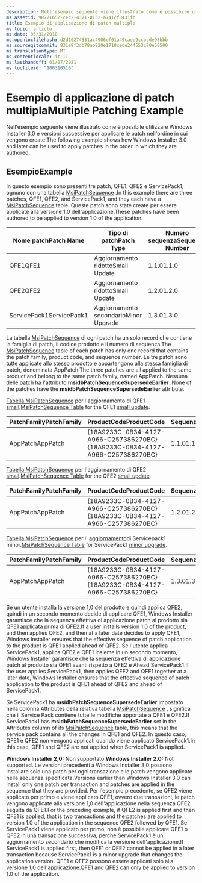```yaml
---
description: Nell'esempio seguente viene illustrato come è possibile utilizzare Windows Installer 3,0 e versioni successive per applicare le patch nell'ordine in cui vengono create.
ms.assetid: 98771652-cec2-4371-8132-a741cf8431fb
title: Esempio di applicazione di patch multipla
ms.topic: article
ms.date: 05/31/2018
ms.openlocfilehash: d2d10274531ac4906ef61a49caee9ccbcde98bbb
ms.sourcegitcommit: 831e8f3db78ab820e1710cede244553c70e50500
ms.translationtype: MT
ms.contentlocale: it-IT
ms.lasthandoff: 01/07/2021
ms.locfileid: "106310516"
---
```

# <a name="multiple-patching-example"></a><span data-ttu-id="7cf2d-103">Esempio di applicazione di patch multipla</span><span class="sxs-lookup"><span data-stu-id="7cf2d-103">Multiple Patching Example</span></span>

<span data-ttu-id="7cf2d-104">Nell'esempio seguente viene illustrato come è possibile utilizzare Windows Installer 3,0 e versioni successive per applicare le patch nell'ordine in cui vengono create.</span><span class="sxs-lookup"><span data-stu-id="7cf2d-104">The following example shows how Windows Installer 3.0 and later can be used to apply patches in the order in which they are authored.</span></span>

## <a name="example"></a><span data-ttu-id="7cf2d-105">Esempio</span><span class="sxs-lookup"><span data-stu-id="7cf2d-105">Example</span></span>

<span data-ttu-id="7cf2d-106">In questo esempio sono presenti tre patch, QFE1, QFE2 e ServicePack1, ognuno con una tabella [MsiPatchSequence](msipatchsequence-table.md) .</span><span class="sxs-lookup"><span data-stu-id="7cf2d-106">In this example there are three patches, QFE1, QFE2, and ServicePack1, and they each have a [MsiPatchSequence](msipatchsequence-table.md) table.</span></span> <span data-ttu-id="7cf2d-107">Queste patch sono state create per essere applicate alla versione 1,0 dell'applicazione.</span><span class="sxs-lookup"><span data-stu-id="7cf2d-107">These patches have been authored to be applied to version 1.0 of the application.</span></span>



| <span data-ttu-id="7cf2d-108">Nome patch</span><span class="sxs-lookup"><span data-stu-id="7cf2d-108">Patch Name</span></span>   | <span data-ttu-id="7cf2d-109">Tipo di patch</span><span class="sxs-lookup"><span data-stu-id="7cf2d-109">Patch Type</span></span>    | <span data-ttu-id="7cf2d-110">Numero sequenza</span><span class="sxs-lookup"><span data-stu-id="7cf2d-110">Sequence Number</span></span> |
|--------------|---------------|-----------------|
| <span data-ttu-id="7cf2d-111">QFE1</span><span class="sxs-lookup"><span data-stu-id="7cf2d-111">QFE1</span></span>         | <span data-ttu-id="7cf2d-112">Aggiornamento ridotto</span><span class="sxs-lookup"><span data-stu-id="7cf2d-112">Small Update</span></span>  | <span data-ttu-id="7cf2d-113">1.1.0</span><span class="sxs-lookup"><span data-stu-id="7cf2d-113">1.1.0</span></span>           |
| <span data-ttu-id="7cf2d-114">QFE2</span><span class="sxs-lookup"><span data-stu-id="7cf2d-114">QFE2</span></span>         | <span data-ttu-id="7cf2d-115">Aggiornamento ridotto</span><span class="sxs-lookup"><span data-stu-id="7cf2d-115">Small Update</span></span>  | <span data-ttu-id="7cf2d-116">1.2.0</span><span class="sxs-lookup"><span data-stu-id="7cf2d-116">1.2.0</span></span>           |
| <span data-ttu-id="7cf2d-117">ServicePack1</span><span class="sxs-lookup"><span data-stu-id="7cf2d-117">ServicePack1</span></span> | <span data-ttu-id="7cf2d-118">Aggiornamento secondario</span><span class="sxs-lookup"><span data-stu-id="7cf2d-118">Minor Upgrade</span></span> | <span data-ttu-id="7cf2d-119">1.3.0</span><span class="sxs-lookup"><span data-stu-id="7cf2d-119">1.3.0</span></span>           |



 

<span data-ttu-id="7cf2d-120">La tabella [MsiPatchSequence](msipatchsequence-table.md) di ogni patch ha un solo record che contiene la famiglia di patch, il codice prodotto e il numero di sequenza.</span><span class="sxs-lookup"><span data-stu-id="7cf2d-120">The [MsiPatchSequence](msipatchsequence-table.md) table of each patch has only one record that contains the patch family, product code, and sequence number.</span></span> <span data-ttu-id="7cf2d-121">Le tre patch sono tutte applicate allo stesso prodotto e appartengono alla stessa famiglia di patch, denominata AppPatch.</span><span class="sxs-lookup"><span data-stu-id="7cf2d-121">The three patches are all applied to the same product and belong to the same patch family, named AppPatch.</span></span> <span data-ttu-id="7cf2d-122">Nessuna delle patch ha l'attributo **msidbPatchSequenceSupersedeEarlier** .</span><span class="sxs-lookup"><span data-stu-id="7cf2d-122">None of the patches have the **msidbPatchSequenceSupersedeEarlier** attribute.</span></span>

<span data-ttu-id="7cf2d-123">[Tabella MsiPatchSequence](msipatchsequence-table.md) per l'aggiornamento di QFE1 [small](small-updates.md).</span><span class="sxs-lookup"><span data-stu-id="7cf2d-123">[MsiPatchSequence Table](msipatchsequence-table.md) for the QFE1 [small update](small-updates.md).</span></span> 

| <span data-ttu-id="7cf2d-124">PatchFamily</span><span class="sxs-lookup"><span data-stu-id="7cf2d-124">PatchFamily</span></span> | <span data-ttu-id="7cf2d-125">ProductCode</span><span class="sxs-lookup"><span data-stu-id="7cf2d-125">ProductCode</span></span>                            | <span data-ttu-id="7cf2d-126">Sequenza</span><span class="sxs-lookup"><span data-stu-id="7cf2d-126">Sequence</span></span> | <span data-ttu-id="7cf2d-127">Attributi</span><span class="sxs-lookup"><span data-stu-id="7cf2d-127">Attributes</span></span> |
|-------------|----------------------------------------|----------|------------|
| <span data-ttu-id="7cf2d-128">AppPatch</span><span class="sxs-lookup"><span data-stu-id="7cf2d-128">AppPatch</span></span>    | <span data-ttu-id="7cf2d-129">{18A9233C-0B34-4127-A966-C257386270BC}</span><span class="sxs-lookup"><span data-stu-id="7cf2d-129">{18A9233C-0B34-4127-A966-C257386270BC}</span></span> | <span data-ttu-id="7cf2d-130">1.1.0</span><span class="sxs-lookup"><span data-stu-id="7cf2d-130">1.1.0</span></span>    |            |



 

<span data-ttu-id="7cf2d-131">[Tabella MsiPatchSequence](msipatchsequence-table.md) per l'aggiornamento di QFE2 [small](small-updates.md).</span><span class="sxs-lookup"><span data-stu-id="7cf2d-131">[MsiPatchSequence Table](msipatchsequence-table.md) for the QFE2 [small update](small-updates.md).</span></span> 

| <span data-ttu-id="7cf2d-132">PatchFamily</span><span class="sxs-lookup"><span data-stu-id="7cf2d-132">PatchFamily</span></span> | <span data-ttu-id="7cf2d-133">ProductCode</span><span class="sxs-lookup"><span data-stu-id="7cf2d-133">ProductCode</span></span>                            | <span data-ttu-id="7cf2d-134">Sequenza</span><span class="sxs-lookup"><span data-stu-id="7cf2d-134">Sequence</span></span> | <span data-ttu-id="7cf2d-135">Attributi</span><span class="sxs-lookup"><span data-stu-id="7cf2d-135">Attributes</span></span> |
|-------------|----------------------------------------|----------|------------|
| <span data-ttu-id="7cf2d-136">AppPatch</span><span class="sxs-lookup"><span data-stu-id="7cf2d-136">AppPatch</span></span>    | <span data-ttu-id="7cf2d-137">{18A9233C-0B34-4127-A966-C257386270BC}</span><span class="sxs-lookup"><span data-stu-id="7cf2d-137">{18A9233C-0B34-4127-A966-C257386270BC}</span></span> | <span data-ttu-id="7cf2d-138">1.2.0</span><span class="sxs-lookup"><span data-stu-id="7cf2d-138">1.2.0</span></span>    |            |



 

<span data-ttu-id="7cf2d-139">[Tabella MsiPatchSequence](msipatchsequence-table.md) per l' [aggiornamento](minor-upgrades.md)di Servicepack1 minor.</span><span class="sxs-lookup"><span data-stu-id="7cf2d-139">[MsiPatchSequence Table](msipatchsequence-table.md) for ServicePack1 [minor upgrade](minor-upgrades.md).</span></span> 

| <span data-ttu-id="7cf2d-140">PatchFamily</span><span class="sxs-lookup"><span data-stu-id="7cf2d-140">PatchFamily</span></span> | <span data-ttu-id="7cf2d-141">ProductCode</span><span class="sxs-lookup"><span data-stu-id="7cf2d-141">ProductCode</span></span>                            | <span data-ttu-id="7cf2d-142">Sequenza</span><span class="sxs-lookup"><span data-stu-id="7cf2d-142">Sequence</span></span> | <span data-ttu-id="7cf2d-143">Attributi</span><span class="sxs-lookup"><span data-stu-id="7cf2d-143">Attributes</span></span> |
|-------------|----------------------------------------|----------|------------|
| <span data-ttu-id="7cf2d-144">AppPatch</span><span class="sxs-lookup"><span data-stu-id="7cf2d-144">AppPatch</span></span>    | <span data-ttu-id="7cf2d-145">{18A9233C-0B34-4127-A966-C257386270BC}</span><span class="sxs-lookup"><span data-stu-id="7cf2d-145">{18A9233C-0B34-4127-A966-C257386270BC}</span></span> | <span data-ttu-id="7cf2d-146">1.3.0</span><span class="sxs-lookup"><span data-stu-id="7cf2d-146">1.3.0</span></span>    |            |



 

<span data-ttu-id="7cf2d-147">Se un utente installa la versione 1,0 del prodotto e quindi applica QFE2, quindi in un secondo momento decide di applicare QFE1, Windows Installer garantisce che la sequenza effettiva di applicazione patch al prodotto sia QFE1 applicata prima di QFE2.</span><span class="sxs-lookup"><span data-stu-id="7cf2d-147">If a user installs version 1.0 of the product, and then applies QFE2, and then at a later date decides to apply QFE1, Windows Installer ensures that the effective sequence of patch application to the product is QFE1 applied ahead of QFE2.</span></span> <span data-ttu-id="7cf2d-148">Se l'utente applica ServicePack1, applica QFE2 e QFE1 insieme in un secondo momento, Windows Installer garantisce che la sequenza effettiva di applicazione patch al prodotto sia QFE1 avanti rispetto a QFE2 e Ahead ServicePack1.</span><span class="sxs-lookup"><span data-stu-id="7cf2d-148">If the user applies ServicePack1, then applies QFE2 and QFE1 together at a later date, Windows Installer ensures that the effective sequence of patch application to the product is QFE1 ahead of QFE2 and ahead of ServicePack1.</span></span>

<span data-ttu-id="7cf2d-149">Se ServicePack1 ha **msidbPatchSequenceSupersedeEarlier** impostato nella colonna Attributes della relativa tabella [MsiPatchSequence](msipatchsequence-table.md) , significa che il Service Pack contiene tutte le modifiche apportate a QFE1 e QFE2.</span><span class="sxs-lookup"><span data-stu-id="7cf2d-149">If ServicePack1 has **msidbPatchSequenceSupersedeEarlier** set in the Attributes column of its [MsiPatchSequence](msipatchsequence-table.md) table, this means that the service pack contains all the changes in QFE1 and QFE2.</span></span> <span data-ttu-id="7cf2d-150">In questo caso, QFE1 e QFE2 non vengono applicati quando viene applicato ServicePack1.</span><span class="sxs-lookup"><span data-stu-id="7cf2d-150">In this case, QFE1 and QFE2 are not applied when ServicePack1 is applied.</span></span>

<span data-ttu-id="7cf2d-151">**Windows Installer 2,0:** Non supportato.</span><span class="sxs-lookup"><span data-stu-id="7cf2d-151">**Windows Installer 2.0:** Not supported.</span></span> <span data-ttu-id="7cf2d-152">Le versioni precedenti a Windows Installer 3,0 possono installare solo una patch per ogni transazione e le patch vengono applicate nella sequenza specificata.</span><span class="sxs-lookup"><span data-stu-id="7cf2d-152">Versions earlier than Windows Installer 3.0 can install only one patch per transaction and patches are applied in the sequence that they are provided.</span></span> <span data-ttu-id="7cf2d-153">Per l'esempio precedente, se QFE2 viene applicato per primo e viene applicato QFE1, ovvero due transazioni, le patch vengono applicate alla versione 1,0 dell'applicazione nella sequenza QFE2 seguita da QFE1.</span><span class="sxs-lookup"><span data-stu-id="7cf2d-153">For the preceding example, if QFE2 is applied first and then QFE1 is applied, that is two transactions and the patches are applied to version 1.0 of the application in the sequence QFE2 followed by QFE1.</span></span> <span data-ttu-id="7cf2d-154">Se ServicePack1 viene applicato per primo, non è possibile applicare QFE1 o QFE2 in una transazione successiva, perché ServicePack1 è un aggiornamento secondario che modifica la versione dell'applicazione.</span><span class="sxs-lookup"><span data-stu-id="7cf2d-154">If ServicePack1 is applied first, then QFE1 or QFE2 cannot be applied in a later transaction because ServicePack1 is a minor upgrade that changes the application version.</span></span> <span data-ttu-id="7cf2d-155">QFE1 e QFE2 possono essere applicati solo alla versione 1,0 dell'applicazione.</span><span class="sxs-lookup"><span data-stu-id="7cf2d-155">QFE1 and QFE2 can only be applied to version 1.0 of the application.</span></span>

 

 



